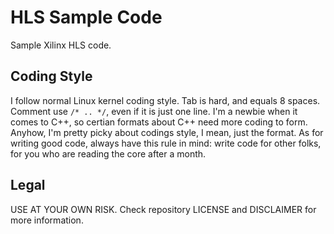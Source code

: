 # HLS Sample Code

Sample Xilinx HLS code.

## Coding Style

I follow normal Linux kernel coding style. Tab is hard, and equals 8 spaces. Comment use `/* .. */`, even if it is just one line. I'm a newbie when it comes to C++, so certian formats about C++ need more coding to form. Anyhow, I'm pretty picky about codings style, I mean, just the format. As for writing good code, always have this rule in mind: write code for other folks, for you who are reading the core after a month.

## Legal
USE AT YOUR OWN RISK. Check repository LICENSE and DISCLAIMER for more information.
